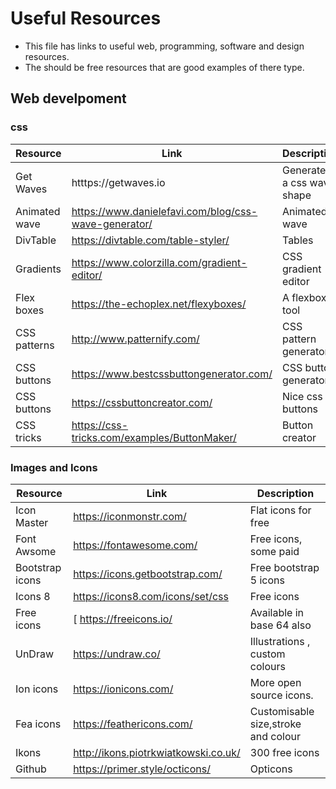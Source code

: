 # Useful Resources

  - This file has links to useful web, programming, software and design resources.
  - The should be free resources that are good examples of there type.

## Web develpoment 

### css

| Resource | Link | Description |
| ------ | ------ | ------------|
| Get Waves | htttps://getwaves.io | Generates a css wave shape |
| Animated wave | https://www.danielefavi.com/blog/css-wave-generator/ | Animated wave |
| DivTable |	https://divtable.com/table-styler/ |Tables |
| Gradients | 	https://www.colorzilla.com/gradient-editor/	| CSS gradient editor |
| Flex boxes |	https://the-echoplex.net/flexyboxes/ |	A flexbox tool |
| CSS patterns |	http://www.patternify.com/ |	CSS pattern generator |
| CSS buttons	| https://www.bestcssbuttongenerator.com/	| CSS button generator |
| CSS buttons |	https://cssbuttoncreator.com/	| Nice css buttons |
| CSS tricks |https://css-tricks.com/examples/ButtonMaker/ | Button creator |


### Images and Icons

| Resource | Link | Description |
| ------ | ------ | ------------|
Icon Master	|		https://iconmonstr.com/		|	Flat icons for free	|
Font Awsome	|		https://fontawesome.com/	|	Free icons, some paid	|
Bootstrap icons	|		https://icons.getbootstrap.com/		|	Free bootstrap 5 icons	|
Icons 8	|		https://icons8.com/icons/set/css|	Free icons	|
Free icons	|	[	https://freeicons.io/	|	Available in base 64 also	|
UnDraw	|		https://undraw.co/		|	Illustrations , custom colours	|
Ion icons	|		https://ionicons.com/		|	More open source icons.	|
Fea icons	|		https://feathericons.com/	|	Customisable size,stroke and colour	|
Ikons	|		http://ikons.piotrkwiatkowski.co.uk/		|	300 free icons	|
Github	|		https://primer.style/octicons/		|	Opticons	|